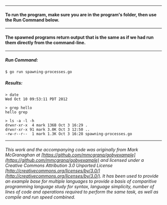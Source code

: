 ___
#### To run the program, make sure you are in the program's folder, then use the Run Command below.
___
#### The spawned programs return output that is the same as if we had run them directly from the command-line.
___
##### Run Command:

`$ go run spawning-processes.go`

##### Results:
```
> date
Wed Oct 10 09:53:11 PDT 2012

> grep hello
hello grep

> ls -a -l -h
drwxr-xr-x  4 mark 136B Oct 3 16:29 .
drwxr-xr-x 91 mark 3.0K Oct 3 12:50 ..
-rw-r--r--  1 mark 1.3K Oct 3 16:28 spawning-processes.go
```
___
###### This work and the accompanying code was originally from Mark McGranaghan at [https://github.com/mmcgrana/gobyexample](https://github.com/mmcgrana/gobyexample) and licensed under a Creative Commons Attribution 3.0 Unported License [http://creativecommons.org/licenses/by/3.0/](http://creativecommons.org/licenses/by/3.0/). It has been used to provide an example base for multiple languages to provide a basis of comparitive programming language study for syntax, language simplicity, number of lines of code and operations required to perform the same task, as well as compile and run speed combined.
